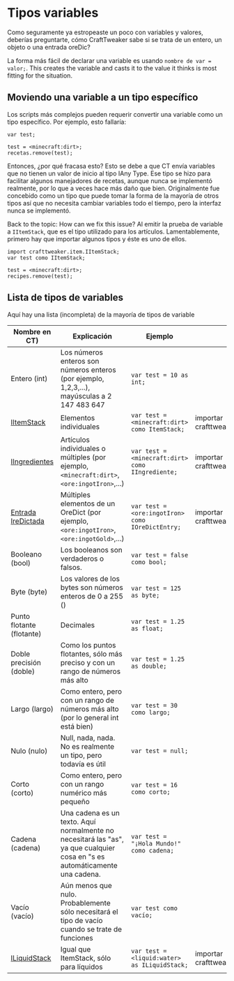 # Tipos variables

Como seguramente ya estropeaste un poco con variables y valores, deberías preguntarte, cómo CraftTweaker sabe si se trata de un entero, un objeto o una entrada oreDic?

La forma más fácil de declarar una variable es usando ```nombre de var = valor;```. This creates the variable and casts it to the value it thinks is most fitting for the situation.

## Moviendo una variable a un tipo específico

Los scripts más complejos pueden requerir convertir una variable como un tipo específico. Por ejemplo, esto fallaría:

```zenscript
var test;

test = <minecraft:dirt>;
recetas.remove(test);
```

Entonces, ¿por qué fracasa esto? Esto se debe a que CT envía variables que no tienen un valor de inicio al tipo IAny Type. Ese tipo se hizo para facilitar algunos manejadores de recetas, aunque nunca se implementó realmente, por lo que a veces hace más daño que bien. Originalmente fue concebido como un tipo que puede tomar la forma de la mayoría de otros tipos así que no necesita cambiar variables todo el tiempo, pero la interfaz nunca se implementó.

Back to the topic: How can we fix this issue? Al emitir la prueba de variable a ```IItemStack```, que es el tipo utilizado para los artículos. Lamentablemente, primero hay que importar algunos tipos y éste es uno de ellos.

```zenscript
import crafttweaker.item.IItemStack;
var test como IItemStack;

test = <minecraft:dirt>;
recipes.remove(test);
```

## Lista de tipos de variables

Aquí hay una lista (incompleta) de la mayoría de tipos de variable

| Nombre en CT)                                         | Explicación                                                                                                                 | Ejemplo                                                | Importar                                    |
| ----------------------------------------------------- | --------------------------------------------------------------------------------------------------------------------------- | ------------------------------------------------------ | ------------------------------------------- |
| Entero (int)                                          | Los números enteros son números enteros (por ejemplo, 1,2,3,...), mayúsculas a 2 147 483 647                                | `var test = 10 as int;`                                |                                             |
| [IItemStack](/Vanilla/Items/IItemStack/)              | Elementos individuales                                                                                                      | `var test = <minecraft:dirt> como ItemStack;`    | importar crafttweaker.item.IItemStack;      |
| [IIngredientes](/Vanilla/Variable_Types/IIngredient/) | Artículos individuales o múltiples (por ejemplo, `<minecraft:dirt>`, `<ore:ingotIron>`,...)                     | `var test = <minecraft:dirt> como IIngrediente;` | importar crafttweaker.item.IIngredient;     |
| [Entrada IreDictada](/Vanilla/OreDict/IOreDictEntry/) | Múltiples elementos de un OreDict (por ejemplo, `<ore:ingotIron>`, `<ore:ingotGold>`,...)                       | `var test = <ore:ingotIron> como IOreDictEntry;` | importar crafttweaker.oredict.IOreDictEntry |
| Booleano (bool)                                       | Los booleanos son verdaderos o falsos.                                                                                      | `var test = false como bool;`                          |                                             |
| Byte (byte)                                           | Los valores de los bytes son números enteros de 0 a 255 ()                                                                  | `var test = 125 as byte;`                              |                                             |
| Punto flotante (flotante)                             | Decimales                                                                                                                   | `var test = 1.25 as float;`                            |                                             |
| Doble precisión (doble)                               | Como los puntos flotantes, sólo más preciso y con un rango de números más alto                                              | `var test = 1.25 as double;`                           |                                             |
| Largo (largo)                                         | Como entero, pero con un rango de números más alto (por lo general int está bien)                                           | `var test = 30 como largo;`                            |                                             |
| Nulo (nulo)                                           | Null, nada, nada. No es realmente un tipo, pero todavía es útil                                                             | `var test = null;`                                     |                                             |
| Corto (corto)                                         | Como entero, pero con un rango numérico más pequeño                                                                         | `var test = 16 como corto;`                            |                                             |
| Cadena (cadena)                                       | Una cadena es un texto. Aquí normalmente no necesitará las "as", ya que cualquier cosa en "s es automáticamente una cadena. | `var test = "¡Hola Mundo!" como cadena;`               |                                             |
| Vacío (vacío)                                         | Aún menos que nulo. Probablemente sólo necesitará el tipo de vacío cuando se trate de funciones                             | `var test como vacío;`                                 |                                             |
| [ILiquidStack](/Vanilla/Liquids/ILiquidStack/)        | Igual que ItemStack, sólo para líquidos                                                                                     | `var test = <liquid:water> as ILiquidStack;`     | importar crafttweaker.liquid.ILiquidStack;  |